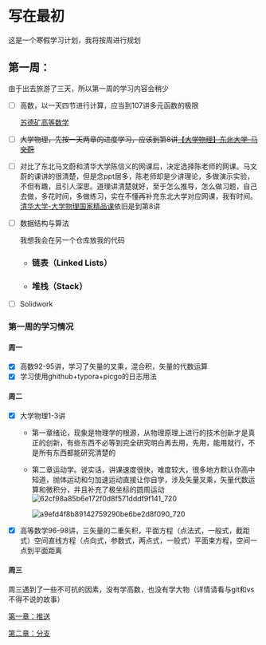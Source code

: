 # 写在最初
这是一个寒假学习计划，我将按周进行规划

## 第一周：

由于出去旅游了三天，所以第一周的学习内容会稍少

- [ ] 高数，以一天四节进行计算，应当到107讲多元函数的极限

  [苏德矿高等数学](https://www.bilibili.com/video/BV1Lt411r7NQ?spm_id_from=333.788.player.switch&vd_source=5233a63dd0b8f709a0cc0d7fd9a725f0&p=96)

- [ ] ~~大学物理，先按一天两章的进度学习，应该到第8讲[【大学物理】东北大学-马文蔚](https://www.bilibili.com/video/BV1qW411H7UX/?share_source=copy_web&vd_source=cdf177ad665393b74a89c709a8ea89a3)~~ 

- [ ] 对比了东北马文蔚和清华大学陈信义的网课后，决定选择陈老师的网课。马文蔚的课讲的很清楚，但是念ppt居多，陈老师却是少讲理论，多做演示实验，不但有趣，且引人深思。道理讲清楚就好，至于怎么推导，怎么做习题，自己去做，多花时间，多做练习，实在不懂再补充东北大学对应网课，我有时间。[清华大学-大学物理国家精品课](https://www.bilibili.com/video/BV1Tt411T7Po?spm_id_from=333.788.recommend_more_video.1&vd_source=5233a63dd0b8f709a0cc0d7fd9a725f0)依旧是到第8讲

- [ ] 数据结构与算法

  我想我会在另一个仓库放我的代码

  - ### 链表（Linked Lists）

  - ### 堆栈（Stack）

- [ ] Solidwork

### 第一周的学习情况

#### 周一

- [x] 高数92-95讲，学习了矢量的叉乘，混合积，矢量的代数运算
- [x] 学习使用ghithub+typora+picgo的日志用法

#### 周二

- [x] 大学物理1-3讲

  - 第一章绪论，现象是物理学的根源，从物理原理上进行的技术创新才是真正的创新，有些东西不必等到完全研究明白再去用，先用，能用就行，不是所有东西都能研究清楚的

  - 第二章运动学。说实话，讲课速度很快，难度较大，很多地方默认你高中知道，抛体运动和匀加速运动直接让你自学，涉及矢量叉乘，矢量代数运算和微积分，并且补充了极坐标的圆周运动![62cf98a85b6e172f0d8f571dddf9f141_720](https://cdn.jsdelivr.net/gh/xixiluyaoyao/Note/202501212318958.png)

    ![a9efd4f8b89142759290be6be2d8f090_720](https://cdn.jsdelivr.net/gh/xixiluyaoyao/Note/202501212319393.png)

- [x] 高等数学96-98讲，三矢量的二重矢积，平面方程（点法式，一般式，截距式）空间直线方程（点向式，参数式，两点式，一般式）平面束方程，空间一点到平面距离

#### 周三

周三遇到了一些不可抗的因素，没有学高数，也没有学大物（详情请看与git和vs不得不说的故事）

[第一章：推送](https://github.com/xixiluyaoyao/Code/blob/main/README.md)

[第二章：分支](https://github.com/xixiluyaoyao/Code/blob/develop/README.md)











